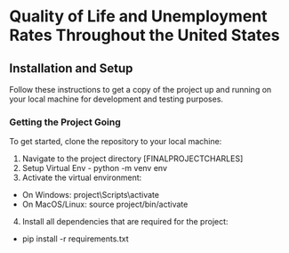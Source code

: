 # Quality of Life and Unemployment Rates Throughout the United States
## Installation and Setup
Follow these instructions to get a copy of the project up and running on your local machine for development and testing purposes.

### Getting the Project Going
To get started, clone the repository to your local machine:
1. Navigate to the project directory [FINALPROJECTCHARLES]
2. Setup Virtual Env - python -m venv env
3. Activate the virtual environment:
- On Windows:
project\Scripts\activate
- On MacOS/Linux:
source project/bin/activate
4. Install all dependencies that are required for the project:
- pip install -r requirements.txt
